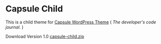 # Capsule Child

This is a child theme for [Capsule WordPress Theme](https://github.com/crowdfavorite/wp-capsule) 
( <em>The developer's code journal.</em> )

Download Version 1.0 [capsule-child.zip](https://github.com/denzelchia/capsule-child/releases/download/v1.0/capsule-child.zip)
